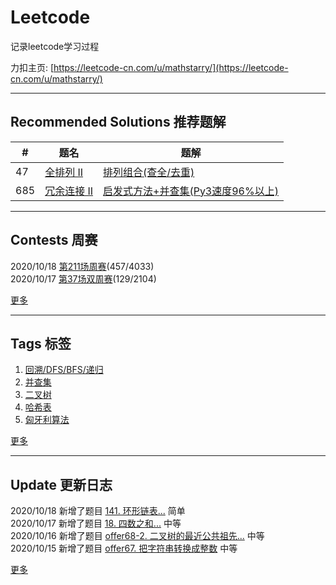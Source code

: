 # Leetcode
记录leetcode学习过程 

力扣主页: [https://leetcode-cn.com/u/mathstarry/](https://leetcode-cn.com/u/mathstarry/)

---
## Recommended Solutions 推荐题解
| # | 题名 | 题解 |
| -- | -- | -- |
| 47 | [全排列 II](https://github.com/Mathstarry/Leetcode/tree/master/problems/0047_permuteUnique) | [排列组合(查全/去重)](https://github.com/Mathstarry/Leetcode/blob/master/problems/0047_permuteUnique/ideas.md) |
| 685 | [冗余连接 II](https://github.com/Mathstarry/Leetcode/tree/master/problems/0685_findRedundantDirectedConnection) | [启发式方法+并查集(Py3速度96%以上)](https://leetcode-cn.com/problems/redundant-connection-ii/solution/qi-fa-shi-fang-fa-bing-cha-ji-py3su-du-96yi-shang-/) |

---

## Contests 周赛
2020/10/18 [第211场周赛](https://github.com/Mathstarry/Leetcode/blob/master/contests/overview/weekly/weekly_211.md)(457/4033)  
2020/10/17 [第37场双周赛](https://github.com/Mathstarry/Leetcode/blob/master/contests/overview/biweekly/biweekly_037.md)(129/2104)

[更多](https://github.com/Mathstarry/Leetcode/blob/master/contests/overview/README.md)

---
## Tags 标签
1. [回溯/DFS/BFS/递归](https://github.com/Mathstarry/Leetcode/tree/master/tags/trackback_DFS_BFS_recursion)  
2. [并查集](https://github.com/Mathstarry/Leetcode/blob/master/tags/unionfind/README.md)
3. [二叉树](https://github.com/Mathstarry/Leetcode/tree/master/tags/binary-tree)
4. [哈希表](https://github.com/Mathstarry/Leetcode/tree/master/tags/hashMap)
5. [匈牙利算法](https://github.com/Mathstarry/Leetcode/tree/master/tags/bipartite-graph)

[更多](https://github.com/Mathstarry/Leetcode/tree/master/tags)

---
## Update 更新日志
2020/10/18 新增了题目 [141. 环形链表...](https://github.com/Mathstarry/Leetcode/tree/master/problems/0141_hasCycle) 简单  
2020/10/17 新增了题目 [18. 四数之和...](https://github.com/Mathstarry/Leetcode/tree/master/problems/0018_fourSum) 中等  
2020/10/16 新增了题目 [offer68-2. 二叉树的最近公共祖先...](https://github.com/Mathstarry/Leetcode/tree/master/getOffer/offer68-2_lowestCommonAncestor) 中等  
2020/10/15 新增了题目 [offer67. 把字符串转换成整数](https://github.com/Mathstarry/Leetcode/tree/master/getOffer/offer67_strToInt) 中等  

[更多](https://github.com/Mathstarry/Leetcode/blob/master/UPDATE.md#Update)
